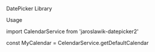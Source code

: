 DatePicker Library

Usage

import CalendarService from 'jaroslawik-datepicker2'

const MyCalendar = CelendarService.getDefaultCalendar

